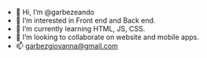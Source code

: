- 👋 Hi, I’m @garbezeando
- 👀 I’m interested in Front end and Back end.
- 🌱 I’m currently learning HTML, JS, CSS.
- 💞️ I’m looking to collaborate on website and mobile apps.
- 📫 garbezgiovanna@gmail.com

<!---
garbezeando/garbezeando is a ✨ special ✨ repository because its `README.md` (this file) appears on your GitHub profile.
You can click the Preview link to take a look at your changes.
--->
